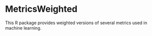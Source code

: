 # MetricsWeighted

This R package provides weighted versions of several metrics used in machine learning.